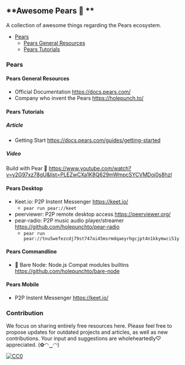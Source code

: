## **Awesome Pears 🍐 **

A collection of awesome things regarding the Pears ecosystem.

- [Pears](#pears)
  - [Pears General Resources](#pears-general-resources)
  - [Pears Tutorials](#pears-tutorials)

### Pears

#### Pears General Resources
- Official Documentation https://docs.pears.com/
- Company who invent the Pears https://holepunch.to/

#### Pears Tutorials

##### Article
- Getting Start https://docs.pears.com/guides/getting-started
  
##### Video
Build with Pear 🍐 https://www.youtube.com/watch?v=y2G97xz78gU&list=PLEZwCXa1K8Q629mWmpcSYCVMDoi0s8hzI

#### Pears Desktop
- Keet.io: P2P Instent Messenger https://keet.io/
  - ```pear run pear://keet```
- peerviewer: P2P remote desktop access https://peerviewer.org/
- pear-radio: P2P music audio player/streamer https://github.com/holepunchto/pear-radio
  - ```pear run pear://tnu5wefezcdj79st747ai45msrmdqaeyrhgcjpt4n1kkymwci51y```
  
#### Pears Commandline
- 🔧 Bare Node: Node.js Compat modules builtins https://github.com/holepunchto/bare-node

#### Pears Mobile
- P2P Instent Messenger https://keet.io/

### Contribution

We focus on sharing entirely free resources here. Please feel free to propose updates for outdated projects and articles, as well as new contributions. Your input and suggestions are wholeheartedly♡ appreciated. (✿◠‿◠)

[![CC0](https://i.creativecommons.org/l/by/4.0/88x31.png)](http://creativecommons.org/licenses/by/4.0/)
